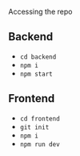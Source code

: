 Accessing the repo

## Backend
  - ```cd backend```
  - ```npm i```
  - ```npm start```

## Frontend
  - ```cd frontend```
  - ```git init```
  - ```npm i```
  - ```npm run dev```
